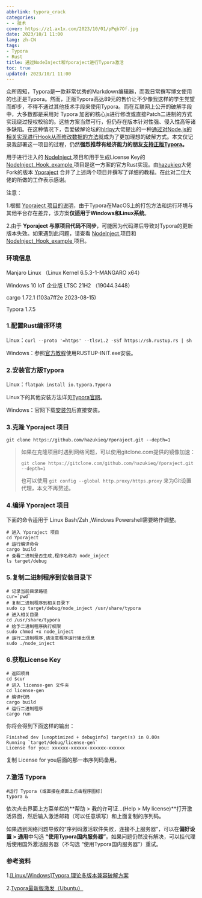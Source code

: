 ```yaml
---
abbrlink: typora_crack
categories:
- - 技术
cover: https://z1.ax1x.com/2023/10/01/pPqb7Of.jpg
date: 2023/10/1 11:00
lang: zh-CN
tags:
- Typora
- Rust
title: 通过NodeInject和Yporaject进行Typora激活
toc: true
updated: 2023/10/1 11:00
---
```

众所周知，Typora是一款非常优秀的Markdown编辑器，而我日常撰写博文使用的也正是Typora。然而，正版Typora高达89元的售价让不少像我这样的学生党望而却步，不得不通过其他技术手段来使用Typora。而在互联网上公开的破解手段中，大多数都是采用对 Typora 加密的核心js进行修改或直接Patch二进制的方式实现绕过授权校验的。这些方案当然可行，但仍存在版本针对性强、侵入性高等诸多缺陷。在这种情况下，吾爱破解论坛的[hlrlqy](https://www.52pojie.cn/home.php?mod=space&uid=300010)大佬提出的一种[通过对Node.js的相关实现进行Hook从而修改数据的方法](https://www.52pojie.cn/thread-1710146-1-1.html)就成为了更加理想的破解方式。本文仅记录我部署这一项目的过程，仍然**强烈推荐有经济能力的朋友[支持正版Typora](https://lizhi.shop/site/products/id/520)。**
<!--more-->

用于进行注入的 [NodeInject ](https://github.com/DiamondHunters/NodeInject)项目和用于生成License Key的 [NodeInject_Hook_example ](https://github.com/DiamondHunters/NodeInject_Hook_example)项目是这一方案的官方Rust实现。由[hazukieq](https://github.com/hazukieq)大佬Fork的版本 [Yporaject](https://github.com/hazukieq/Yporaject) 合并了上述两个项目并撰写了详细的教程。在此对二位大佬的所做的工作表示感谢。

注意：

1.根据 [Yporaject 项目的说明](https://github.com/hazukieq/Yporaject/blob/master/README.md)，由于Typora在MacOS上的打包方法和运行环境与其他平台存在差异，该方案**仅适用于Windows和Linux系统**。

2.由于 **Yporaject 与原项目代码不同步**，可能因为代码滞后导致对Typora的更新版本失效。如果遇到此问题，请查看 [NodeInject ](https://github.com/DiamondHunters/NodeInject)项目和 [NodeInject_Hook_example ](https://github.com/DiamondHunters/NodeInject_Hook_example)项目。

### 环境信息

Manjaro Linux （Linux Kernel 6.5.3-1-MANGARO x64）

Windows 10 IoT 企业版 LTSC 21H2 （19044.3448）

cargo 1.72.1 (103a7ff2e 2023-08-15)

Typora 1.7.5

### 1.配置Rust编译环境

Linux：`curl --proto '=https' --tlsv1.2 -sSf https://sh.rustup.rs | sh`

Windows：参照[官方教程](https://www.rust-lang.org/zh-CN/tools/install)使用RUSTUP-INIT.exe安装。

### 2.安装官方版Typora

Linux：`flatpak install io.typora.Typora`

Linux下的其他安装方法详见[Typora官网](https://typoraio.cn/#linux)。

Windows：官网下载[安装包](https://download2.typoraio.cn/windows/typora-setup-x64.exe)后直接安装。

### 3.克隆 Yporaject 项目

`git clone https://github.com/hazukieq/Yporaject.git --depth=1`

> 如果在克隆项目时遇到网络问题，可以使用gitclone.com提供的镜像加速：
>
> `git clone https://gitclone.com/github.com/hazukieq/Yporaject.git --depth=1`
>
> 也可以使用 `git config --global http.proxy/https.proxy` 来为Git设置代理，本文不再赘述。

### 4.编译 Yporaject 项目

下面的命令适用于 Linux Bash/Zsh ,Windows Powershell需要略作调整。

```
# 进入 Yporaject 项目
cd Yporaject
# 运行编译命令
cargo build
# 查看二进制是否生成,程序名称为 node_inject
ls target/debug
```

### 5.复制二进制程序到安装目录下

```
# 记录当前目录路径
cur=`pwd`
# 复制二进制程序到相关目录下
sudo cp target/debug/node_inject /usr/share/typora
# 进入相关目录
cd /usr/share/typora
# 给予二进制程序执行权限
sudo chmod +x node_inject
# 运行二进制程序,请注意程序运行输出信息
sudo ./node_inject
```

### 6.获取License Key

```
# 返回项目
cd $cur
# 进入 license-gen 文件夹
cd license-gen
# 编译代码
cargo build
# 运行二进制程序
cargo run
```

你将会得到下面这样的输出：

```
Finished dev [unoptimized + debuginfo] target(s) in 0.00s
Running `target/debug/license-gen`
License for you: xxxxxx-xxxxxx-xxxxxx-xxxxxx
```

复制 License for you后面的那一串序列码备用。

### 7.激活 Typora

```
#运行 Typora (或直接在桌面上点击程序图标)
typora &
```

依次点击界面上方菜单栏的**帮助 > 我的许可证...(Help > My license)**打开激活界面，然后输入激活邮箱（可以任意填写）和上面复制的序列码。

如果遇到网络问题导致的“序列码激活软件失败，连接不上服务器”，可以在**偏好设置 > 通用**中勾选 **“使用Typora国内服务器”**。如果问题仍然没有解决，可以挂代理后使用国外激活服务器（不勾选 “使用Typora国内服务器”）重试。

### 参考资料

1.[[Linux/Windows]Typora 理论多版本兼容破解方案](https://www.52pojie.cn/thread-1710146-1-1.html)

2.[Typora最新版激发（Ubuntu）](https://zhuanlan.zhihu.com/p/636193675)
